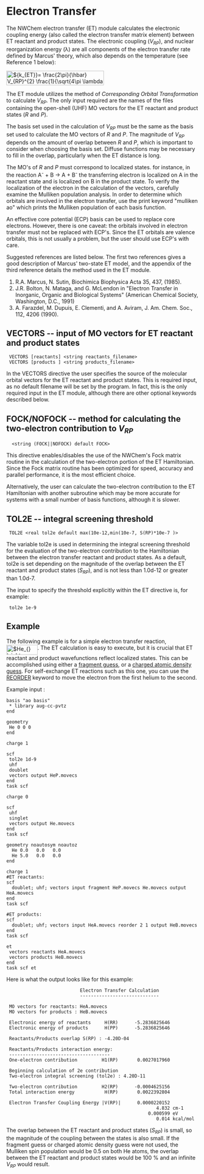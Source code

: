 # Electron Transfer

The NWChem electron transfer (ET) module calculates the electronic
coupling energy (also called the electron transfer matrix element)
between ET reactant and product states. The electronic coupling
(<i>V<sub>RP</sub></i>), and nuclear
reorganization energy (λ) are all components of the electron transfer
rate defined by Marcus' theory, which also depends on the temperature
(see Reference 1
below):

<img alt="${k_{ET}}= \frac{2\pi}{\hbar} V_{RP}^{2} \frac{1}{\sqrt{4\pi \lambda k_{B}T}} \exp \left( \frac{- \Delta G^{*}}{k_{B} T} \right)$" src="https://raw.githubusercontent.com/wiki/nwchemgit/nwchem/svgs/534ce113598ba681e3cbb214b4ef4072.svg?invert_in_darkmode&sanitize=true" align=middle width="255.900645pt" height="37.80348pt"/>

The ET module utilizes the method of *Corresponding Orbital
Transformation* to calculate <i>V<sub>RP</sub></i>. The only input required are the
names of the files containing the open-shell (UHF) MO vectors for the ET
reactant and product states (*R* and *P*).

The basis set used in the calculation of <i>V<sub>RP</sub></i> must be the same as
the basis set used to calculate the MO vectors of *R* and *P*. The
magnitude of <i>V<sub>RP</sub></i> depends on the amount of overlap between *R* and
*P*, which is important to consider when choosing the basis set. Diffuse
functions may be necessary to fill in the overlap, particularly when the
ET distance is long.

The MO's of *R* and *P* must correspond to localized states. for
instance, in the reaction A<sup>-</sup> + B &rarr; A + B<sup>-</sup>  the
transferring electron is localized on A in the reactant state and is
localized on B in the product state. To verify the localization of the
electron in the calculation of the vectors, carefully examine the
Mulliken population analysis. In order to determine which orbitals are
involved in the electron transfer, use the print keyword "mulliken ao"
which prints the Mulliken population of each basis function.

An effective core potential (ECP) basis can be used to replace core
electrons. However, there is one caveat: the orbitals involved in
electron transfer must not be replaced with ECP's. Since the ET orbitals
are valence orbitals, this is not usually a problem, but the user should
use ECP's with care.

Suggested references are listed below. The first two references gives a
good description of Marcus' two-state ET model, and the appendix of the
third reference details the method used in the ET module.

1.  R.A. Marcus, N. Sutin, Biochimica Biophysica Acta 35, 437, (1985).
2.  J.R. Bolton, N. Mataga, and G. McLendon in "Electron Transfer in
    Inorganic, Organic and Biological Systems" (American Chemical
    Society, Washington, D.C., 1991)
3.  A. Farazdel, M. Dupuis, E. Clementi, and A. Aviram, J. Am. Chem.
    Soc., 112, 4206 (1990).

## VECTORS -- input of MO vectors for ET reactant and product states
```
 VECTORS [reactants] <string reactants_filename>  
 VECTORS [products ] <string products_filename>
```
In the VECTORS directive the user specifies the source of the molecular
orbital vectors for the ET reactant and product states. This is required
input, as no default filename will be set by the program. In fact, this
is the only required input in the ET module, although there are other
optional keywords described
below.

## FOCK/NOFOCK -- method for calculating the two-electron contribution to  <i>V<sub>RP</sub></i>
```
  <string (FOCK||NOFOCK) default FOCK>
```
This directive enables/disables the use of the NWChem's Fock matrix
routine in the calculation of the two-electron portion of the ET
Hamiltonian. Since the Fock matrix routine has been optimized for speed,
accuracy and parallel performance, it is the most efficient choice.

Alternatively, the user can calculate the two-electron contribution to
the ET Hamiltonian with another subroutine which may be more accurate
for systems with a small number of basis functions, although it is
slower.

## TOL2E -- integral screening threshold
```
 TOL2E <real tol2e default max(10e-12,min(10e-7, S(RP)*10e-7 )>
```
The variable tol2e is used in determining the integral screening
threshold for the evaluation of the two-electron contribution to the
Hamiltonian between the electron transfer reactant and product states.
As a default, tol2e is set depending on the magnitude of the overlap
between the ET reactant and product states (<i>S<sub>RP</sub></i>), and is not less
than 1.0d-12 or greater than 1.0d-7.

The input to specify the threshold explicitly within the ET directive
is, for example:
```
 tol2e 1e-9
```
<!---  ##  FMO -- Fragment Orbital Approach 

The keyword <tt>FMO</tt> can be used to compute electronic couplings by means of the fragment orbital approach
(EF Valeev, V Coropceanu, DA da Silva Filho, S Salman, JL Bredas,. J. Am. Chem. Soc., 128, 9882 (2006))

```
fmo
```
An example input file can be found in  the [etrans-fmo QA directory](../tree/master/QA/tests/etrans-fmo)
-->
## Example

The following example is for a simple electron transfer reaction,
<img alt="$He_{} \rightarrow He^{ +}$" src="https://raw.githubusercontent.com/wiki/nwchemgit/nwchem/svgs/071c03bc68d9e9cb99efa0d16a160ace.svg?invert_in_darkmode&sanitize=true" align=middle width="81.53376pt" height="26.12412pt"/>. The ET calculation is easy to execute,
but it is crucial that ET reactant and product wavefunctions reflect
localized states. This can be accomplished using either a [fragment
guess](Hartree-Fock-Theory-for-Molecules#superposition-of-fragment-molecular-orbitals "wikilink"), or
a [charged atomic density
guess](Hartree-Fock-Theory-for-Molecules#atomic-guess-orbitals-with-charged-atoms "wikilink"). For
self-exchange ET reactions such as this one, you can use the
[REORDER](Hartree-Fock-Theory-for-Molecules#vectors----inputoutput-of-mo-vectors "wikilink") keyword
to move the electron from the first helium to the second.

Example input :
```
basis "ao basis" 
 * library aug-cc-pvtz
end

geometry
 He 0 0 0
end

charge 1

scf
 tol2e 1d-9
 uhf
 doublet
 vectors output HeP.movecs
end
task scf

charge 0

scf
 uhf
 singlet
 vectors output He.movecs
end
task scf

geometry noautosym noautoz
  He 0.0   0.0   0.0
  He 5.0   0.0   0.0
end

charge 1
#ET reactants:
scf
  doublet; uhf; vectors input fragment HeP.movecs He.movecs output HeA.movecs
end
task scf

#ET products:
scf
  doublet; uhf; vectors input HeA.movecs reorder 2 1 output HeB.movecs
end
task scf

et
 vectors reactants HeA.movecs
 vectors products HeB.movecs
end
task scf et
```
Here is what the output looks like for this example:
```
                           Electron Transfer Calculation
                           -----------------------------

 MO vectors for reactants: HeA.movecs
 MO vectors for products : HeB.movecs

 Electronic energy of reactants     H(RR)      -5.2836825646
 Electronic energy of products      H(PP)      -5.2836825646

 Reactants/Products overlap S(RP) : -4.20D-04

 Reactants/Products interaction energy:    
 -------------------------------------           
 One-electron contribution         H1(RP)       0.0027017960

 Beginning calculation of 2e contribution
 Two-electron integral screening (tol2e) : 4.20D-11

 Two-electron contribution         H2(RP)      -0.0004625156
 Total interaction energy           H(RP)       0.0022392804

 Electron Transfer Coupling Energy |V(RP)|      0.0000220152
                                                       4.832 cm-1
                                                    0.000599 eV
                                                       0.014 kcal/mol
```
The overlap between the ET reactant and product states (<i>S<sub>RP</sub></i>) is
small, so the magnitude of the coupling between the states is also
small. If the fragment guess or charged atomic density guess were not
used, the Mulliken spin population would be 0.5 on both He atoms, the
overlap between the ET reactant and product states would be 100 % and an
infinite <i>V<sub>RP</sub></i> would result.
